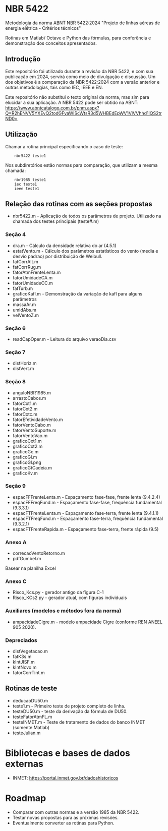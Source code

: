 # NBR 5422

Metodologia da norma ABNT NBR 5422:2024 "Projeto de linhas aéreas de energia elétrica - Critérios técnicos"

Rotinas em Matlab/ Octave e Python das fórmulas, para conferência e demonstração dos conceitos apresentados.

## Introdução

Este repositório foi utilizado durante a revisão da NBR 5422, e com sua publicação em 2024, servirá como meio de divulgação e discussão. Um dos objetivos é a comparação da NBR 5422:2024 com a versão anterior e outras metodologias, tais como IEC, IEEE e EN.

Este repositório não substitui o texto original da norma, mas sim para elucidar a sua aplicação. A NBR 5422 pode ser obtido na ABNT: https://www.abntcatalogo.com.br/pnm.aspx?Q=R2hENVV5YXEvQ2todGFyaWlScWtsR3d5WHBEdEpWV1VlVVhhd1lQS2trND0=

## Utilização

Chamar a rotina principal especificando o caso de teste:

        nbr5422 teste1

Nos subdiretórios estão normas para comparação, que utilizam a mesma chamada:

        nbr1985 teste1
        iec teste1
        ieee teste1

## Relação das rotinas com as seções propostas

* nbr5422.m - Aplicação de todos os parâmetros de projeto. Utilizado na chamada dos testes principais (teste#.m)

### Seção 4

* dra.m - Cálculo da densidade relativa do ar (4.5.1)
* estatVento.m - Cálculo dos parâmetros estatísticos do vento (media e desvio padrao) por distribuição de Weibull.
* fatCorrAlt.m
* fatCorrRug.m
* fatorAtmFrenteLenta.m
* fatorUmidadeCA.m
* fatorUmidadeCC.m
* fatTurb.m
* graficoKafl.m - Demonstração da variação de kafl para alguns parâmetros
* massaAr.m
* umidAbs.m
* velVentoZ.m

### Seção 6

* readCapOper.m - Leitura do arquivo veraoDia.csv

### Seção 7

* distHoriz.m
* distVert.m

### Seção 8

* anguloNBR1985.m
* arrastoCabos.m
* fatorCxt1.m
* fatorCxt2.m
* fatorCxtc.m
* fatorEfetividadeVento.m
* fatorVentoCabo.m
* fatorVentoSuporte.m
* fatorVentoVao.m
* graficoCxt1.m
* graficoCxt2.m
* graficoGc.m
* graficoGl.m
* graficoGl.png
* graficoGtCadeia.m
* graficoKv.m

### Seção 9 

* espacFFFrenteLenta.m - Espaçamento fase-fase, frente lenta (9.4.2.4)
* espacFFFreqFund.m - Espaçamento fase-fase, frequência fundamental (9.3.3.1)
* espacFTFrenteLenta.m - Espaçamento fase-terra, frente lenta (9.4.1.1)
* espacFTFreqFund.m - Espaçamento fase-terra, frequência fundamental (9.3.2.1)
* espacFTFrenteRapida.m - Espaçamento fase-terra, frente rápida (9.5)

### Anexo A

* correcaoVentoRetorno.m
* pdfGumbel.m

Basear na planilha Excel

### Anexo C

* Risco_Kcs.py - gerador antigo da figura C-1
* Risco_KCs2.py - gerador atual, com figuras individuais

### Auxiliares (modelos e métodos fora da norma)

* ampacidadeCigre.m - modelo ampacidade Cigre (conforme REN ANEEL 905 2020).

### Depreciados

* distVegetacao.m
* fatK3s.m
* kIntJISF.m
* kIntNovo.m
* fatorCorrTint.m

## Rotinas de teste

* deducaoDU50.m
* teste1.m - Primeiro teste de projeto completo de linha.
* testeDU50.m - teste da derivação da fórmula de DU50.
* testeFatorAtmFL.m
* testeINMET.m - Teste de tratamento de dados do banco INMET (somente Matlab)
* testeJulian.m

# Bibliotecas e bases de dados externas

* INMET: https://portal.inmet.gov.br/dadoshistoricos

# Roadmap

* Comparar com outras normas e a versão 1985 da NBR 5422.
* Testar novas propostas para as próximas revisões.
* Eventualmente converter as rotinas para Python.